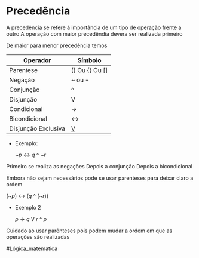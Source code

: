 # Precedência

A precedência se refere à importância de um tipo de operação frente a outro
	 A operação com maior precedêndia devera ser realizada primeiro

De maior para menor precedência temos


| Operador            | Símbolo        |
| ------------------- | -------------- |
| Parentese           | () Ou {} Ou [] |
| Negação             | ~ ou ¬         |
| Conjunção           | ^              |
| Disjunção           | V              |
| Condicional         | ->             |
| Bicondicional       | <->            |
| Disjunção Exclusiva | <u>V</u>       |


- Exemplo:

	~$p$ <-> $q$ ^ ~$r$

Primeiro se realiza as negações 
Depois a conjunção
Depois a bicondicional

Embora não sejam necessários pode se usar parenteses para deixar claro a ordem

(~$p$) <-> ($q$ ^ (~$r$))

- Exemplo 2

	$p$ -> $q$ V $r$ ^ $p$ 


Cuidado ao usar parênteses pois podem mudar a ordem em que as operações são realizadas

 

#Lógica_matematica 



